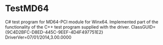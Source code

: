 # TestMD64
C# test program for MD64-PCI module for Winx64. Implemented part of the functionality of the C++ test program supplied with the driver.
ClassGUID={9C4D2BFC-D8ED-445C-9EEF-4D4F497751E2}
DriverVer=07/01/2014,3.00.0000
